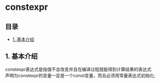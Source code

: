# constexpr
## 目录
 - [1. 基本介绍](#1-基本介绍)
 
## 1. 基本介绍
constexpr表达式是指值不会改变并且在编译过程就能得到计算结果的表达式.   
声明为constexpr的变量一定是一个const变量，而且必须用常量表达式初始化;
